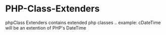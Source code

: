 PHP-Class-Extenders
===================

phpClass Extenders contains extended php classes .. example: cDateTime will be an extention of PHP's  DateTime
